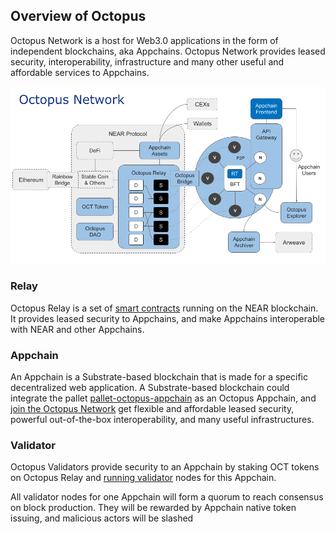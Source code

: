 ## Overview of Octopus

Octopus Network is a host for Web3.0 applications in the form of independent blockchains, aka Appchains. Octopus Network provides leased security, interoperability, infrastructure and many other useful and affordable services to Appchains.

![Octopus Network Architecture](./Octopus_Architecture.png)

### Relay

Octopus Relay is a set of [smart contracts](https://github.com/octopus-network/octopus-relay-contract) running on the NEAR blockchain. It provides leased security to Appchains, and make Appchains interoperable with NEAR and other Appchains.

### Appchain

An Appchain is a Substrate-based blockchain that is made for a specific decentralized web application. A Substrate-based blockchain could integrate the pallet [pallet-octopus-appchain](https://github.com/octopus-network/pallet-octopus-appchain) as an Octopus Appchain, and [join the Octopus Network](https://github.com/octopus-network/pallet-octopus-appchain/blob/master/docs/Appchain_Guide.md) get flexible and affordable leased security, powerful out-of-the-box interoperability, and many useful infrastructures. 

### Validator

Octopus Validators provide security to an Appchain by staking OCT tokens on Octopus Relay and [running validator](../validator/guide.md) nodes for this Appchain.

All validator nodes for one Appchain will form a quorum to reach consensus on block production. They will be rewarded by Appchain native token issuing, and malicious actors will be slashed 